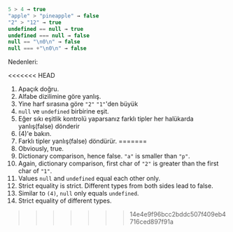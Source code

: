 

```js no-beautify
5 > 4 → true
"apple" > "pineapple" → false
"2" > "12" → true
undefined == null → true
undefined === null → false
null == "\n0\n" → false
null === +"\n0\n" → false
```

Nedenleri:

<<<<<<< HEAD
1. Apaçık doğru.
2. Alfabe dizilimine göre yanlış.
3. Yine harf sırasına göre `"2"` `"1"`'den büyük
4. `null` ve `undefined` birbirine eşit. 
5. Eğer sıkı eşitlik kontrolü yaparsanız farklı tipler her halükarda yanlış(false) dönderir
6. (4)'e bakın.
7. Farklı tipler yanlış(false) döndürür.
=======
1. Obviously, true.
2. Dictionary comparison, hence false. `"a"` is smaller than `"p"`.
3. Again, dictionary comparison, first char of `"2"` is greater than the first char of `"1"`.
4. Values `null` and `undefined` equal each other only.
5. Strict equality is strict. Different types from both sides lead to false.
6. Similar to `(4)`, `null` only equals `undefined`.
7. Strict equality of different types.
>>>>>>> 14e4e9f96bcc2bddc507f409eb4716ced897f91a
